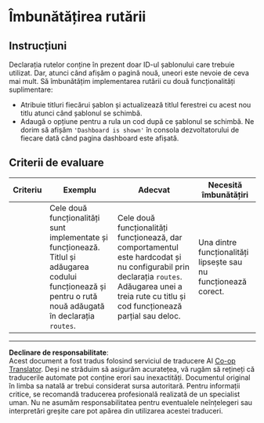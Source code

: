 <!--
CO_OP_TRANSLATOR_METADATA:
{
  "original_hash": "8223e429218befa731dd5bfd22299520",
  "translation_date": "2025-08-27T23:03:28+00:00",
  "source_file": "7-bank-project/1-template-route/assignment.md",
  "language_code": "ro"
}
-->
# Îmbunătățirea rutării

## Instrucțiuni

Declarația rutelor conține în prezent doar ID-ul șablonului care trebuie utilizat. Dar, atunci când afișăm o pagină nouă, uneori este nevoie de ceva mai mult. Să îmbunătățim implementarea rutării cu două funcționalități suplimentare:

- Atribuie titluri fiecărui șablon și actualizează titlul ferestrei cu acest nou titlu atunci când șablonul se schimbă.
- Adaugă o opțiune pentru a rula un cod după ce șablonul se schimbă. Ne dorim să afișăm `'Dashboard is shown'` în consola dezvoltatorului de fiecare dată când pagina dashboard este afișată.

## Criterii de evaluare

| Criteriu | Exemplu                                                                                                                            | Adecvat                                                                                                                                                                                   | Necesită îmbunătățiri                                  |
| -------- | ----------------------------------------------------------------------------------------------------------------------------------- | ----------------------------------------------------------------------------------------------------------------------------------------------------------------------------------------- | ------------------------------------------------------ |
|          | Cele două funcționalități sunt implementate și funcționează. Titlul și adăugarea codului funcționează și pentru o rută nouă adăugată în declarația `routes`. | Cele două funcționalități funcționează, dar comportamentul este hardcodat și nu configurabil prin declarația `routes`. Adăugarea unei a treia rute cu titlu și cod funcționează parțial sau deloc. | Una dintre funcționalități lipsește sau nu funcționează corect. |

---

**Declinare de responsabilitate**:  
Acest document a fost tradus folosind serviciul de traducere AI [Co-op Translator](https://github.com/Azure/co-op-translator). Deși ne străduim să asigurăm acuratețea, vă rugăm să rețineți că traducerile automate pot conține erori sau inexactități. Documentul original în limba sa natală ar trebui considerat sursa autoritară. Pentru informații critice, se recomandă traducerea profesională realizată de un specialist uman. Nu ne asumăm responsabilitatea pentru eventualele neînțelegeri sau interpretări greșite care pot apărea din utilizarea acestei traduceri.